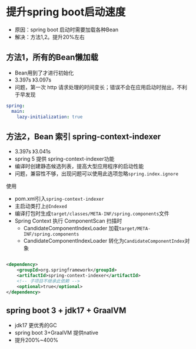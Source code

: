 # 提升spring boot启动速度

- 原因：spring boot 启动时需要加载各种Bean
- 解决：方法1,2。提升20%左右

## 方法1，所有的Bean懒加载

- Bean用到了才进行初始化
- 3.397s 》3.097s
- 问题，第一次 http 请求处理的时间变长；错误不会在应用启动时抛出，不利于早发现

```yaml
spring:
  main:
    lazy-initialization: true
```

## 方法2，Bean 索引 spring-context-indexer

- 3.397s 》3.041s
- spring 5 提供 spring-context-indexer功能
- 编译时创建静态候选列表，提高大型应用程序的启动性能
- 问题，兼容性不够，出现问题可以使用此选项忽略`spring.index.ignore`

使用

- pom.xml引入`spring-context-indexer`
- 主启动类打上`@Indexed`
- 编译打包时生成`target/classes/META-INF/spring.components`文件
- Spring Context 执行 ComponentScan 扫描时
    - CandidateComponentIndexLoader 加载`target/META-INF/spring.components`
    - CandidateComponentIndexLoader 转化为`CandidateComponentIndex`对象

```xml

<dependency>
    <groupId>org.springframework</groupId>
    <artifactId>spring-context-indexer</artifactId>
    <!-- 子项目不继承此依赖 -->
    <optional>true</optional>
</dependency>
```

## spring boot 3 + jdk17 + GraalVM
- jdk17 更优秀的GC
- spring boot 3+GraalVM 提供native
- 提升200%~400%
